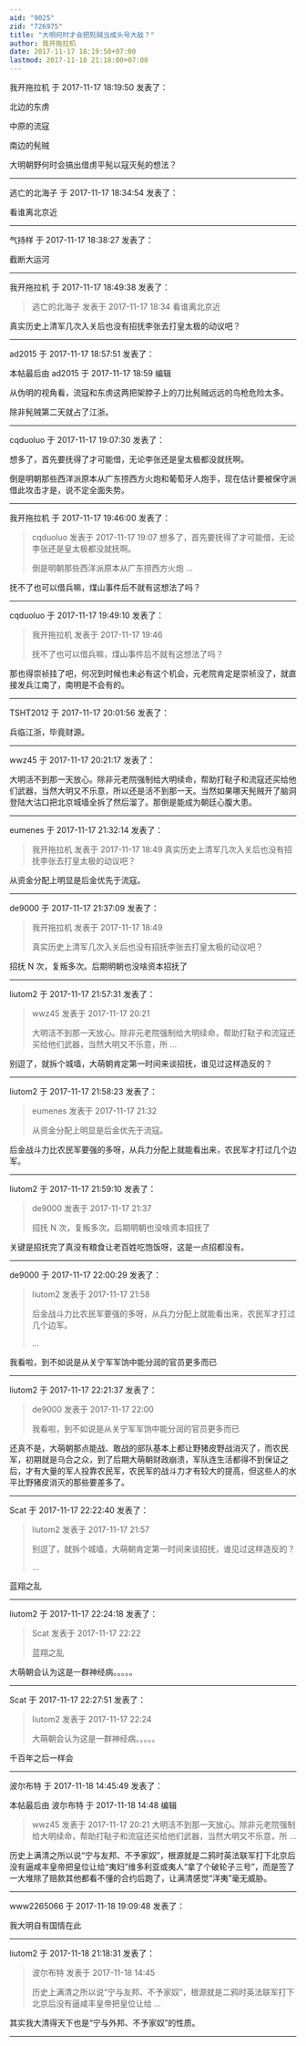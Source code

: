 ```yaml
---
aid: "9025"
zid: "726975"
title: "大明何时才会把髡贼当成头号大敌？"
author: 我开拖拉机
date: 2017-11-17 18:19:50+07:00
lastmod: 2017-11-18 21:18:00+07:00
---
```


我开拖拉机 于 2017-11-17 18:19:50 发表了：

北边的东虏

中原的流寇

南边的髡贼

大明朝野何时会搞出借虏平髡以寇灭髡的想法？

---

逃亡的北海子 于 2017-11-17 18:34:54 发表了：

看谁离北京近

---

气持样 于 2017-11-17 18:38:27 发表了：

截断大运河

---

我开拖拉机 于 2017-11-17 18:49:38 发表了：

> 逃亡的北海子 发表于 2017-11-17 18:34 看谁离北京近

真实历史上清军几次入关后也没有招抚李张去打皇太极的动议吧？

---

ad2015 于 2017-11-17 18:57:51 发表了：

本帖最后由 ad2015 于 2017-11-17 18:59 编辑

从伪明的视角看，流寇和东虏这两把架脖子上的刀比髡贼远远的鸟枪危险太多。

除非髡贼第二天就占了江浙。

---

cqduoluo 于 2017-11-17 19:07:30 发表了：

想多了，首先要抚得了才可能借，无论李张还是皇太极都没就抚啊。

倒是明朝那些西洋派原本从广东捞西方火炮和葡萄牙人炮手，现在估计要被保守派借此攻击才是，说不定全面失势。

---

我开拖拉机 于 2017-11-17 19:46:00 发表了：

> cqduoluo 发表于 2017-11-17 19:07 想多了，首先要抚得了才可能借，无论李张还是皇太极都没就抚啊。
>
> 倒是明朝那些西洋派原本从广东捞西方火炮 ...

抚不了也可以借兵嘛，煤山事件后不就有这想法了吗？

---

cqduoluo 于 2017-11-17 19:49:10 发表了：

> 我开拖拉机 发表于 2017-11-17 19:46
>
> 抚不了也可以借兵嘛，煤山事件后不就有这想法了吗？

那也得崇祯挂了吧，何况到时候也未必有这个机会，元老院肯定是崇祯没了，就直接发兵江南了，南明是不会有的。

---

TSHT2012 于 2017-11-17 20:01:56 发表了：

兵临江浙，毕竟财源。

---

wwz45 于 2017-11-17 20:21:17 发表了：

大明活不到那一天放心。除非元老院强制给大明续命，帮助打鞑子和流寇还买给他们武器，当然大明又不乐意，所以还是活不到那一天。当然如果哪天髡贼开了脑洞登陆大沽口把北京城墙全拆了然后溜了。那倒是能成为朝廷心腹大患。

---

eumenes 于 2017-11-17 21:32:14 发表了：

> 我开拖拉机 发表于 2017-11-17 18:49 真实历史上清军几次入关后也没有招抚李张去打皇太极的动议吧？

从资金分配上明显是后金优先于流寇。

---

de9000 于 2017-11-17 21:37:09 发表了：

> 我开拖拉机 发表于 2017-11-17 18:49
>
> 真实历史上清军几次入关后也没有招抚李张去打皇太极的动议吧？

招抚 N 次，复叛多次。后期明朝也没啥资本招抚了

---

liutom2 于 2017-11-17 21:57:31 发表了：

> wwz45 发表于 2017-11-17 20:21
>
> 大明活不到那一天放心。除非元老院强制给大明续命，帮助打鞑子和流寇还买给他们武器，当然大明又不乐意，所 ...

别逗了，就拆个城墙，大萌朝肯定第一时间来谈招抚，谁见过这样造反的？

---

liutom2 于 2017-11-17 21:58:23 发表了：

> eumenes 发表于 2017-11-17 21:32
>
> 从资金分配上明显是后金优先于流寇。

后金战斗力比农民军要强的多呀，从兵力分配上就能看出来，农民军才打过几个边军。

---

liutom2 于 2017-11-17 21:59:10 发表了：

> de9000 发表于 2017-11-17 21:37
>
> 招抚 N 次，复叛多次。后期明朝也没啥资本招抚了

关键是招抚完了真没有粮食让老百姓吃饱饭呀，这是一点招都没有。

---

de9000 于 2017-11-17 22:00:29 发表了：

> liutom2 发表于 2017-11-17 21:58
>
> 后金战斗力比农民军要强的多呀，从兵力分配上就能看出来，农民军才打过几个边军。
>
> ...

我看啦，到不如说是从关宁军军饷中能分润的官员更多而已

---

liutom2 于 2017-11-17 22:21:37 发表了：

> de9000 发表于 2017-11-17 22:00
>
> 我看啦，到不如说是从关宁军军饷中能分润的官员更多而已

还真不是，大萌朝那点能战、敢战的部队基本上都让野猪皮野战消灭了，而农民军，初期就是乌合之众，到了后期大萌朝财政崩溃，军队连生活都得不到保证之后，才有大量的军人投靠农民军，农民军的战斗力才有较大的提高，但这些人的水平比野猪皮消灭的那些要差多了。

---

Scat 于 2017-11-17 22:22:40 发表了：

> liutom2 发表于 2017-11-17 21:57
>
> 别逗了，就拆个城墙，大萌朝肯定第一时间来谈招抚，谁见过这样造反的？
>
> ...

蓝翔之乱

---

liutom2 于 2017-11-17 22:24:18 发表了：

> Scat 发表于 2017-11-17 22:22
>
> 蓝翔之乱

大萌朝会认为这是一群神经病。。。。。

---

Scat 于 2017-11-17 22:27:51 发表了：

> liutom2 发表于 2017-11-17 22:24
>
> 大萌朝会认为这是一群神经病。。。。。

千百年之后一样会

---

波尔布特 于 2017-11-18 14:45:49 发表了：

本帖最后由 波尔布特 于 2017-11-18 14:48 编辑

> wwz45 发表于 2017-11-17 20:21 大明活不到那一天放心。除非元老院强制给大明续命，帮助打鞑子和流寇还买给他们武器，当然大明又不乐意，所 ...

历史上满清之所以说“宁与友邦、不予家奴”，根源就是二鸦时英法联军打下北京后没有逼咸丰皇帝把皇位让给“夷妇”维多利亚或夷人“拿了个破轮子三号”，而是签了一大堆除了赔款其他都看不懂的合约后跑了，让满清感觉“洋夷”毫无威胁。

---

www2265066 于 2017-11-18 19:09:48 发表了：

我大明自有国情在此

---

liutom2 于 2017-11-18 21:18:31 发表了：

> 波尔布特 发表于 2017-11-18 14:45
>
> 历史上满清之所以说“宁与友邦、不予家奴”，根源就是二鸦时英法联军打下北京后没有逼咸丰皇帝把皇位让给 ...

其实我大清得天下也是“宁与外邦、不予家奴”的性质。

---
